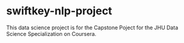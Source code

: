 # swiftkey-nlp-project

This data science project is for the Capstone Poject for the JHU Data Science Specialization on Coursera.
